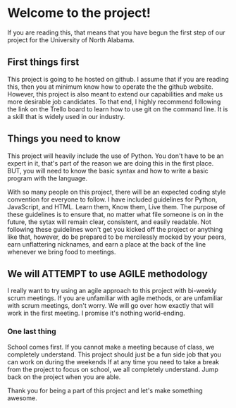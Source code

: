 # Welcome to the project!

If you are reading this, that means that you have begun the first step of our project for the University of North Alabama.

## First things first

This project is going to he hosted on github. I assume that if you are reading this,
  then you at minimum know how to operate the the github website. However, this project 
  is also meant to extend our capabilities and make us more desirable job candidates. 
  To that end, I highly recommend following the link on the Trello board to learn how to 
  use git on the command line. It is a skill that is widely used in our industry.

## Things you need to know

This project will heavily include the use of Python. You don't have to be an expert in it,
  that's part of the reason we are doing this in the first place. BUT, you will need to know
  the basic syntax and how to write a basic program with the language.

With so many people on this project, there will be an expected coding style convention for
  everyone to follow. I have included guidelines for Python, JavaScript, and HTML. Learn them,
  Know them, Live them. The purpose of these guidelines is to ensure that, no matter what file
  someone is on in the future, the sytax will remain clear, consistent, and easily readable.
Not following these guidelines won't get you kicked off the project or anything like that,
  however, do be prepared to be mercilessly mocked by your peers, earn unflattering nicknames,
  and earn a place at the back of the line whenever we bring food to meetings.

## We will ATTEMPT to use AGILE methodology

I really want to try using an agile approach to this project with bi-weekly scrum meetings. If you
  are unfamiliar with agile methods, or are unfamiliar with scrum meetings, don't worry. We will
  go over how exactly that will work in the first meeting. I promise it's nothing world-ending.


### One last thing

School comes first. If you cannot make a meeting because of class, we completely understand. This
  project should just be a fun side job that you can work on during the weekends If at any time
  you need to take a break from the project to focus on school, we all completely understand. Jump
  back on the project when you are able.

Thank you for being a part of this project and let's make something awesome. 